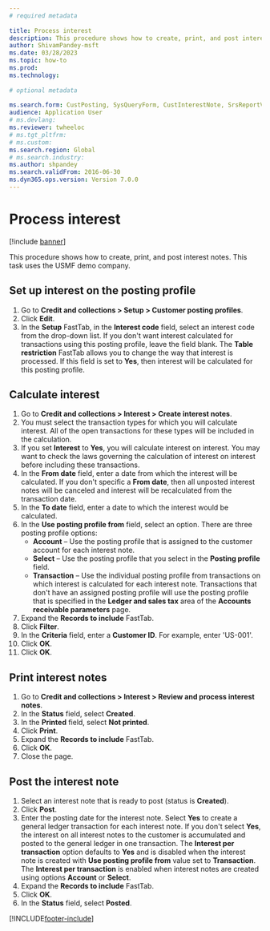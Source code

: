 ```yaml
--- 
# required metadata 
 
title: Process interest
description: This procedure shows how to create, print, and post interest notes. 
author: ShivamPandey-msft
ms.date: 03/28/2023
ms.topic: how-to 
ms.prod:  
ms.technology:  
 
# optional metadata 
 
ms.search.form: CustPosting, SysQueryForm, CustInterestNote, SrsReportViewerForm   
audience: Application User 
# ms.devlang:  
ms.reviewer: twheeloc
# ms.tgt_pltfrm:  
# ms.custom:  
ms.search.region: Global
# ms.search.industry: 
ms.author: shpandey
ms.search.validFrom: 2016-06-30 
ms.dyn365.ops.version: Version 7.0.0 
---
```

# Process interest

[!include [banner](../../includes/banner.md)]

This procedure shows how to create, print, and post interest notes. This task uses the USMF demo company.


## Set up interest on the posting profile
1. Go to **Credit and collections > Setup > Customer posting profiles**.
2. Click **Edit**.
3. In the **Setup** FastTab, in the **Interest code** field, select an interest code from the drop-down list. If you don't want interest calculated for transactions using this posting profile, leave the field blank. The **Table restriction** FastTab allows you to change the way that interest is processed. If this field is set to **Yes**, then interest will be calculated for this posting profile.  

## Calculate interest
1. Go to **Credit and collections > Interest > Create interest notes**.
2. You must select the transaction types for which you will calculate interest. All of the open transactions for these types will be included in the calculation.  
3. If you set **Interest** to **Yes**, you will calculate interest on interest. You may want to check the laws governing the calculation of interest on interest before including these transactions.  
4. In the **From date** field, enter a date from which the interest will be calculated. If you don't specific a **From date**, then all unposted interest notes will be canceled and interest will be recalculated from the transaction date.
5. In the **To date** field, enter a date to which the interest would be calculated.
6. In the **Use posting profile from** field, select an option. There are three posting profile options:
    - **Account** – Use the posting profile that is assigned to the customer account for each interest note. 
    - **Select** – Use the posting profile that you select in the **Posting profile** field.
    - **Transaction** – Use the individual posting profile from transactions on which interest is calculated for each interest note. Transactions that don't have an assigned posting profile will use the posting profile that is specified in the **Ledger and sales tax** area of the **Accounts receivable parameters** page.  
7. Expand the **Records to include** FastTab.
8. Click **Filter**.
9. In the **Criteria** field, enter a **Customer ID**. For example, enter 'US-001'.
6. Click **OK**.
7. Click **OK**.

## Print interest notes
1. Go to **Credit and collections > Interest > Review and process interest notes**.
2. In the **Status** field, select **Created**.
3. In the **Printed** field, select **Not printed**.
4. Click **Print**.
5. Expand the **Records to include** FastTab.
6. Click **OK**.
7. Close the page.

## Post the interest note
1. Select an interest note that is ready to post (status is **Created**).
2. Click **Post**.
3. Enter the posting date for the interest note. Select **Yes** to create a general ledger transaction for each interest note. If you don't select **Yes**, the interest on all interest notes to the customer is accumulated and posted to the general ledger in one transaction. The **Interest per transaction** option defaults to **Yes** and is disabled when the interest note is created with **Use posting profile from** value set to **Transaction**. The **Interest per transaction** is enabled when interest notes are created using options **Account** or **Select**.
4. Expand the **Records to include** FastTab.
5. Click **OK**.
6. In the **Status** field, select **Posted**.



[!INCLUDE[footer-include](../../../includes/footer-banner.md)]
